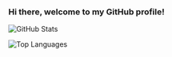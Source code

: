 ### Hi there, welcome to my GitHub profile!

![GitHub Stats](https://github-readme-stats-git-master-tkinterinshanghais-projects.vercel.app/api?username=Tkinterinshanghai&show_icons=true&include_all_commits=true&theme=dark#gh-dark-mode-only)

![Top Languages](https://github-readme-stats-git-master-tkinterinshanghais-projects.vercel.app/api/top-langs/?username=Tkinterinshanghai&layout=compact&size_weight=0.5&count_weight=0.5&hide=html,css,tex,assembly,jupyter%20notebook&theme=dark#gh-dark-mode-only)
